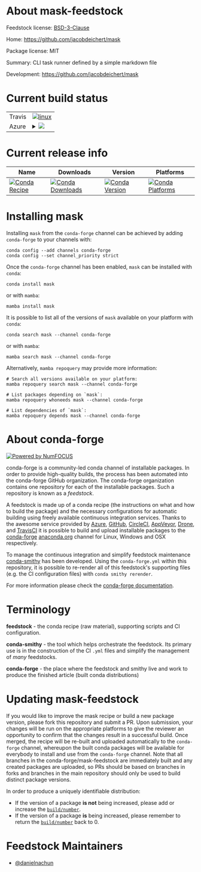 About mask-feedstock
====================

Feedstock license: [BSD-3-Clause](https://github.com/conda-forge/mask-feedstock/blob/main/LICENSE.txt)

Home: https://github.com/jacobdeichert/mask

Package license: MIT

Summary: CLI task runner defined by a simple markdown file

Development: https://github.com/jacobdeichert/mask

Current build status
====================


<table><tr>
    <td>Travis</td>
    <td>
      <a href="https://app.travis-ci.com/conda-forge/mask-feedstock">
        <img alt="linux" src="https://img.shields.io/travis/com/conda-forge/mask-feedstock/main.svg?label=Linux">
      </a>
    </td>
  </tr>
    
  <tr>
    <td>Azure</td>
    <td>
      <details>
        <summary>
          <a href="https://dev.azure.com/conda-forge/feedstock-builds/_build/latest?definitionId=23897&branchName=main">
            <img src="https://dev.azure.com/conda-forge/feedstock-builds/_apis/build/status/mask-feedstock?branchName=main">
          </a>
        </summary>
        <table>
          <thead><tr><th>Variant</th><th>Status</th></tr></thead>
          <tbody><tr>
              <td>linux_64</td>
              <td>
                <a href="https://dev.azure.com/conda-forge/feedstock-builds/_build/latest?definitionId=23897&branchName=main">
                  <img src="https://dev.azure.com/conda-forge/feedstock-builds/_apis/build/status/mask-feedstock?branchName=main&jobName=linux&configuration=linux%20linux_64_" alt="variant">
                </a>
              </td>
            </tr><tr>
              <td>linux_aarch64</td>
              <td>
                <a href="https://dev.azure.com/conda-forge/feedstock-builds/_build/latest?definitionId=23897&branchName=main">
                  <img src="https://dev.azure.com/conda-forge/feedstock-builds/_apis/build/status/mask-feedstock?branchName=main&jobName=linux&configuration=linux%20linux_aarch64_" alt="variant">
                </a>
              </td>
            </tr><tr>
              <td>linux_ppc64le</td>
              <td>
                <a href="https://dev.azure.com/conda-forge/feedstock-builds/_build/latest?definitionId=23897&branchName=main">
                  <img src="https://dev.azure.com/conda-forge/feedstock-builds/_apis/build/status/mask-feedstock?branchName=main&jobName=linux&configuration=linux%20linux_ppc64le_" alt="variant">
                </a>
              </td>
            </tr><tr>
              <td>osx_64</td>
              <td>
                <a href="https://dev.azure.com/conda-forge/feedstock-builds/_build/latest?definitionId=23897&branchName=main">
                  <img src="https://dev.azure.com/conda-forge/feedstock-builds/_apis/build/status/mask-feedstock?branchName=main&jobName=osx&configuration=osx%20osx_64_" alt="variant">
                </a>
              </td>
            </tr><tr>
              <td>osx_arm64</td>
              <td>
                <a href="https://dev.azure.com/conda-forge/feedstock-builds/_build/latest?definitionId=23897&branchName=main">
                  <img src="https://dev.azure.com/conda-forge/feedstock-builds/_apis/build/status/mask-feedstock?branchName=main&jobName=osx&configuration=osx%20osx_arm64_" alt="variant">
                </a>
              </td>
            </tr><tr>
              <td>win_64</td>
              <td>
                <a href="https://dev.azure.com/conda-forge/feedstock-builds/_build/latest?definitionId=23897&branchName=main">
                  <img src="https://dev.azure.com/conda-forge/feedstock-builds/_apis/build/status/mask-feedstock?branchName=main&jobName=win&configuration=win%20win_64_" alt="variant">
                </a>
              </td>
            </tr>
          </tbody>
        </table>
      </details>
    </td>
  </tr>
</table>

Current release info
====================

| Name | Downloads | Version | Platforms |
| --- | --- | --- | --- |
| [![Conda Recipe](https://img.shields.io/badge/recipe-mask-green.svg)](https://anaconda.org/conda-forge/mask) | [![Conda Downloads](https://img.shields.io/conda/dn/conda-forge/mask.svg)](https://anaconda.org/conda-forge/mask) | [![Conda Version](https://img.shields.io/conda/vn/conda-forge/mask.svg)](https://anaconda.org/conda-forge/mask) | [![Conda Platforms](https://img.shields.io/conda/pn/conda-forge/mask.svg)](https://anaconda.org/conda-forge/mask) |

Installing mask
===============

Installing `mask` from the `conda-forge` channel can be achieved by adding `conda-forge` to your channels with:

```
conda config --add channels conda-forge
conda config --set channel_priority strict
```

Once the `conda-forge` channel has been enabled, `mask` can be installed with `conda`:

```
conda install mask
```

or with `mamba`:

```
mamba install mask
```

It is possible to list all of the versions of `mask` available on your platform with `conda`:

```
conda search mask --channel conda-forge
```

or with `mamba`:

```
mamba search mask --channel conda-forge
```

Alternatively, `mamba repoquery` may provide more information:

```
# Search all versions available on your platform:
mamba repoquery search mask --channel conda-forge

# List packages depending on `mask`:
mamba repoquery whoneeds mask --channel conda-forge

# List dependencies of `mask`:
mamba repoquery depends mask --channel conda-forge
```


About conda-forge
=================

[![Powered by
NumFOCUS](https://img.shields.io/badge/powered%20by-NumFOCUS-orange.svg?style=flat&colorA=E1523D&colorB=007D8A)](https://numfocus.org)

conda-forge is a community-led conda channel of installable packages.
In order to provide high-quality builds, the process has been automated into the
conda-forge GitHub organization. The conda-forge organization contains one repository
for each of the installable packages. Such a repository is known as a *feedstock*.

A feedstock is made up of a conda recipe (the instructions on what and how to build
the package) and the necessary configurations for automatic building using freely
available continuous integration services. Thanks to the awesome service provided by
[Azure](https://azure.microsoft.com/en-us/services/devops/), [GitHub](https://github.com/),
[CircleCI](https://circleci.com/), [AppVeyor](https://www.appveyor.com/),
[Drone](https://cloud.drone.io/welcome), and [TravisCI](https://travis-ci.com/)
it is possible to build and upload installable packages to the
[conda-forge](https://anaconda.org/conda-forge) [anaconda.org](https://anaconda.org/)
channel for Linux, Windows and OSX respectively.

To manage the continuous integration and simplify feedstock maintenance
[conda-smithy](https://github.com/conda-forge/conda-smithy) has been developed.
Using the ``conda-forge.yml`` within this repository, it is possible to re-render all of
this feedstock's supporting files (e.g. the CI configuration files) with ``conda smithy rerender``.

For more information please check the [conda-forge documentation](https://conda-forge.org/docs/).

Terminology
===========

**feedstock** - the conda recipe (raw material), supporting scripts and CI configuration.

**conda-smithy** - the tool which helps orchestrate the feedstock.
                   Its primary use is in the construction of the CI ``.yml`` files
                   and simplify the management of *many* feedstocks.

**conda-forge** - the place where the feedstock and smithy live and work to
                  produce the finished article (built conda distributions)


Updating mask-feedstock
=======================

If you would like to improve the mask recipe or build a new
package version, please fork this repository and submit a PR. Upon submission,
your changes will be run on the appropriate platforms to give the reviewer an
opportunity to confirm that the changes result in a successful build. Once
merged, the recipe will be re-built and uploaded automatically to the
`conda-forge` channel, whereupon the built conda packages will be available for
everybody to install and use from the `conda-forge` channel.
Note that all branches in the conda-forge/mask-feedstock are
immediately built and any created packages are uploaded, so PRs should be based
on branches in forks and branches in the main repository should only be used to
build distinct package versions.

In order to produce a uniquely identifiable distribution:
 * If the version of a package **is not** being increased, please add or increase
   the [``build/number``](https://docs.conda.io/projects/conda-build/en/latest/resources/define-metadata.html#build-number-and-string).
 * If the version of a package **is** being increased, please remember to return
   the [``build/number``](https://docs.conda.io/projects/conda-build/en/latest/resources/define-metadata.html#build-number-and-string)
   back to 0.

Feedstock Maintainers
=====================

* [@danielnachun](https://github.com/danielnachun/)

